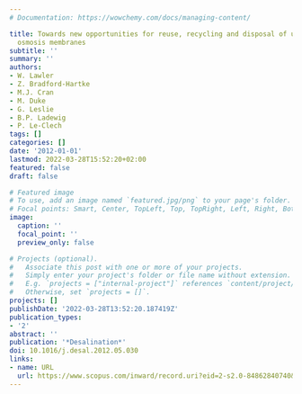 ```yaml
---
# Documentation: https://wowchemy.com/docs/managing-content/

title: Towards new opportunities for reuse, recycling and disposal of used reverse
  osmosis membranes
subtitle: ''
summary: ''
authors:
- W. Lawler
- Z. Bradford-Hartke
- M.J. Cran
- M. Duke
- G. Leslie
- B.P. Ladewig
- P. Le-Clech
tags: []
categories: []
date: '2012-01-01'
lastmod: 2022-03-28T15:52:20+02:00
featured: false
draft: false

# Featured image
# To use, add an image named `featured.jpg/png` to your page's folder.
# Focal points: Smart, Center, TopLeft, Top, TopRight, Left, Right, BottomLeft, Bottom, BottomRight.
image:
  caption: ''
  focal_point: ''
  preview_only: false

# Projects (optional).
#   Associate this post with one or more of your projects.
#   Simply enter your project's folder or file name without extension.
#   E.g. `projects = ["internal-project"]` references `content/project/deep-learning/index.md`.
#   Otherwise, set `projects = []`.
projects: []
publishDate: '2022-03-28T13:52:20.187419Z'
publication_types:
- '2'
abstract: ''
publication: '*Desalination*'
doi: 10.1016/j.desal.2012.05.030
links:
- name: URL
  url: https://www.scopus.com/inward/record.uri?eid=2-s2.0-84862840740&doi=10.1016%2fj.desal.2012.05.030&partnerID=40&md5=aba5c3e4276566e06247154e4d7281b2
---
```

